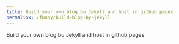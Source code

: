 ```yaml
---
title: Build your own blog bu Jekyll and host in github pages
permalink: /funny/build-blog-by-jekyll
---
```


Build your own blog bu Jekyll and host in github pages